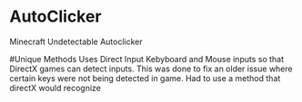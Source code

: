 # AutoClicker
Minecraft Undetectable Autoclicker

#Unique Methods
Uses Direct Input Kebyboard and Mouse inputs so that DirectX games can detect inputs. This was done to fix an older issue where certain keys were not being detected in game.
Had to use a method that directX would recognize
